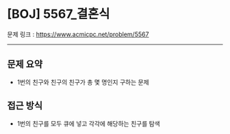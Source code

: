 # [BOJ] 5567_결혼식

문제 링크 : https://www.acmicpc.net/problem/5567

---------------------
## 문제 요약
  - 1번의 친구와 친구의 친구가 총 몇 명인지 구하는 문제

## 접근 방식
  - 1번의 친구를 모두 큐에 넣고 각각에 해당하는 친구를 탐색
